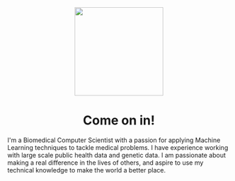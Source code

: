 <div id="header" align="center">
  <img src="https://media.giphy.com/media/YYQ6sw8jt2HRxX4uVi/giphy.gif" width="200"/>
</div>

<h1 align="center">
  Come on in!
</h1>

I'm a Biomedical Computer Scientist with a passion for applying Machine Learning techniques to tackle medical problems. I have experience working with large scale public health data and genetic data. I am passionate about making a real difference in the lives of others, and aspire to use my technical knowledge to make the world a better place.

